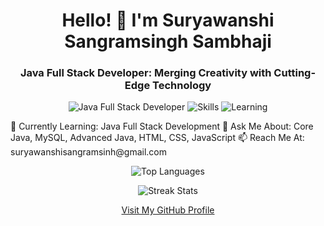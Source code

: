 <h1 align="center">Hello! 👋 I'm Suryawanshi Sangramsingh Sambhaji</h1> <h3 align="center">Java Full Stack Developer: Merging Creativity with Cutting-Edge Technology</h3> <p align="center"> <img src="https://img.shields.io/badge/Java-FullStack-007396?style=flat-square&logo=java" alt="Java Full Stack Developer" /> <img src="https://img.shields.io/badge/Skills-Core%20Java%20|%20MySQL%20|%20Advanced%20Java%20|%20HTML%20|%20CSS%20|%20JavaScript-FF5722?style=flat-square" alt="Skills" /> <img src="https://img.shields.io/badge/Status-Currently%20Learning%20Full%20Stack%20Java%20Development-4CAF50?style=flat-square" alt="Learning" /> </p>
🌱 Currently Learning: Java Full Stack Development
💬 Ask Me About: Core Java, MySQL, Advanced Java, HTML, CSS, JavaScript
📫 Reach Me At: suryawanshisangramsinh@gmail.com
<p align="center"> <img src="https://github-readme-stats.vercel.app/api/top-langs?username=sangramsinghsuryawanshi&show_icons=true&locale=en&layout=compact" alt="Top Languages" /> </p> <p align="center"> <img src="https://github-readme-streak-stats.herokuapp.com/?user=sangramsinghsuryawanshi&" alt="Streak Stats" /> </p> <p align="center"> <a href="https://github.com/sangramsinghsuryawanshi" target="_blank">Visit My GitHub Profile</a> </p>
